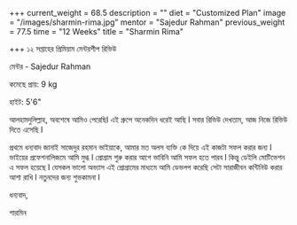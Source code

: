 +++
current_weight = 68.5
description = ""
diet = "Customized Plan"
image = "/images/sharmin-rima.jpg"
mentor = "Sajedur Rahman"
previous_weight = 77.5
time = "12 Weeks"
title = "Sharmin Rima"

+++
১২ সপ্তাহের প্রিমিয়াম মেন্টরশীপ রিভিউ

মেন্টর - Sajedur Rahman

কমেছে প্রায়: 9 kg

হাইট: 5'6"

আলহামদুলিল্লাহ, অবশেষে আমিও পেরেছিl এই গ্রুপে অনেকদিন ধরেই আছি l সবার রিভিউ দেখতাম, আজ নিজে রিভিউ দিতে এসেছি l

প্রথমে ধন্যবাদ জানাই সাজেদুর রহমান ভাইয়াকে, আমার মত অলস ব্যক্তি কে দিয়ে এই কাজটা সফল করার জন্য l ভাইয়ের প্রফেশনালিজমে আমি মুগ্ধ l প্রোগ্রাম শুরু করার আগে ভাবিনি আমি সফল হতে পারব l কিন্তু ডেইলি মোটিভেশন এ সফল হয়েছে l যেসকল ভালো অভ্যাস এই প্রোগ্রামের মাধ্যমে আমি ডেভলপ করেছি সেটা সারাজীবন কন্টিনিউ করার আশা রাখি l নতুনদের জন্য শুভকামনা l

ধন্যবাদ,

শারমিন